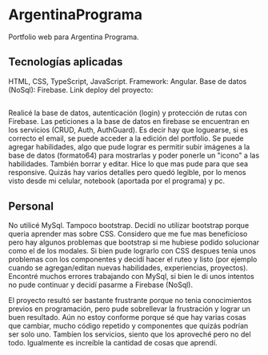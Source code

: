 # ArgentinaPrograma

Portfolio web para Argentina Programa.

## Tecnologías aplicadas

HTML, CSS, TypeScript, JavaScript.
Framework: Angular.
Base de datos (NoSql): Firebase.
Link deploy del proyecto: 

##

Realicé la base de datos, autenticación (login) y protección de rutas con Firebase. Las peticiones a la base de datos en firebase se encuentran en los servicios (CRUD, Auth, AuthGuard). Es decir hay que loguearse, si es correcto el email, se puede acceder a la edición del portfolio. Se puede agregar habilidades, algo que pude lograr es permitir subir imágenes a la base de datos (formato64) para mostrarlas y poder ponerle un "icono" a las habilidades. También borrar y editar.
Hice lo que mas pude para que sea responsive. Quizás hay varios detalles pero quedó legible, por lo menos visto desde mi celular, notebook (aportada por el programa) y pc.

## Personal

No utilicé MySql. Tampoco bootstrap.
Decidí no utilizar bootstrap porque queria aprender mas sobre CSS. Considero que me fue mas beneficioso pero hay algunos problemas que bootstrap si me hubiese podido solucionar como el de los modales. Si bien pude lograrlo con CSS despues tenia unos problemas con los componentes y decidí hacer el ruteo y listo (por ejemplo cuando se agregan/editan nuevas habilidades, experiencias, proyectos).
Encontré muchos errores trabajando con MySql, si bien le di unos intentos no pude continuar y decidí pasarme a Firebase (NoSql).

El proyecto resultó ser bastante frustrante porque no tenia conocimientos previos en programación, pero pude sobrellevar la frustración y lograr un buen resultado. Aún no estoy conforme porque sé que hay varias cosas que cambiar, mucho código repetido y componentes que quizás podrían ser solo uno. Tambíen los servicios, siento que los aproveché pero no del todo. Igualmente es increíble la cantidad de cosas que aprendí.
